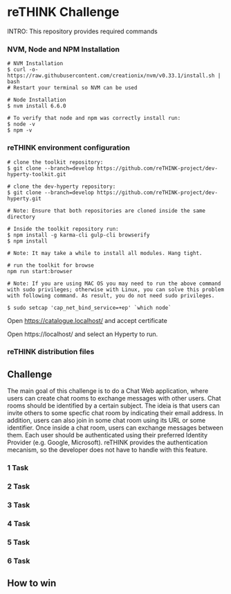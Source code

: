 # reTHINK Challenge

INTRO: This repository provides required commands 

### NVM, Node and NPM Installation

```shell
# NVM Installation
$ curl -o- https://raw.githubusercontent.com/creationix/nvm/v0.33.1/install.sh | bash
# Restart your terminal so NVM can be used

# Node Installation
$ nvm install 6.6.0

# To verify that node and npm was correctly install run:
$ node -v
$ npm -v
```

### reTHINK environment configuration 

```shell
# clone the toolkit repository:
$ git clone --branch=develop https://github.com/reTHINK-project/dev-hyperty-toolkit.git

# clone the dev-hyperty repository:
$ git clone --branch=develop https://github.com/reTHINK-project/dev-hyperty.git

# Note: Ensure that both repositories are cloned inside the same directory 
```

```shell
# Inside the toolkit repository run:
$ npm install -g karma-cli gulp-cli browserify
$ npm install

# Note: It may take a while to install all modules. Hang tight. 
```

```shell
# run the toolkit for browse
npm run start:browser

# Note: If you are using MAC OS you may need to run the above command with sudo privileges; otherwise with Linux, you can solve this problem with following command. As result, you do not need sudo privileges.

$ sudo setcap 'cap_net_bind_service=+ep' `which node`

```

Open https://catalogue.localhost/ and accept certificate

Open https://localhost/ and select an Hyperty to run.

### reTHINK distribution files 



## Challenge

The main goal of this challenge is to do a Chat Web application, where users can create chat rooms to exchange messages with other users. Chat rooms  should be identified by a certain subject. The ideia is that users can invite others to some specfic chat room by indicating their email address. In addition, users can also join in some chat room using its URL or some identifier. Once inside a chat room, users can exchange messages between them. 
Each user should be authenticated using their preferred Identity Provider (e.g. Google, Microsoft). reTHINK provides the authentication mecanism, so the developer does not have to handle with this feature.

### 1 Task

### 2 Task

### 3 Task

### 4 Task

### 5 Task

### 6 Task



## How to win 



